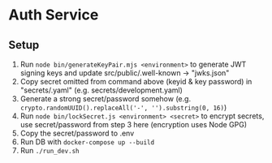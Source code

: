 # Auth Service

## Setup

1. Run `node bin/generateKeyPair.mjs <environment>` to generate JWT signing keys and update src/public/.well-known -> "jwks.json"
2. Copy secret omitted from command above (keyid & key password) in "secrets/<environment>.yaml" (e.g. secrets/development.yaml)
3. Generate a strong secret/password somehow (e.g. `crypto.randomUUID().replaceAll('-', '').substring(0, 16)`)
4. Run `node bin/lockSecret.js <environment> <secret>` to encrypt secrets, use secret/password from step 3 here (encryption uses Node GPG)
5. Copy the secret/password to .env
6. Run DB with `docker-compose up --build`
7. Run `./run_dev.sh`
